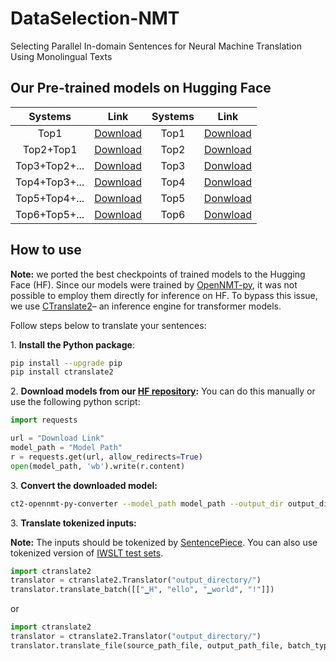 # DataSelection-NMT
Selecting Parallel In-domain Sentences for Neural Machine Translation Using Monolingual Texts

## Our Pre-trained models on Hugging Face
|Systems        | Link | Systems | Link | 
|:-------------:|:----:|:-------:|:----:|
|Top1         |[Download](https://huggingface.co/joyebright/Top1-with-without-mixing/resolve/main/Top1-withBPE-step-5000.pt)|Top1|[Download](https://huggingface.co/joyebright/Top1-with-without-mixing/resolve/main/Top1-withBPE-step-5000.pt)|  
|Top2+Top1    |[Download](https://huggingface.co/joyebright/Top2-with-mixing/resolve/main/top2-withBPE-step-10000.pt)|Top2|[Download](https://huggingface.co/joyebright/Top2-without-mixing/resolve/main/top2-withBPE-step-5000.pt)|
|Top3+Top2+...|[Download](https://huggingface.co/joyebright/Top3-with-mixing/resolve/main/top3-withBPE-step-13000.pt)|Top3|[Donwload](https://huggingface.co/joyebright/Top3-without-mixing/resolve/main/top3-withBPE-step-5000.pt)|
|Top4+Top3+...|[Download](https://huggingface.co/joyebright/Top4-with-mixing/resolve/main/top4-withBPE-step-17000.pt)|Top4|[Donwload](https://huggingface.co/joyebright/Top4-without-mixing/resolve/main/top4-withBPE-step-5000.pt)|
|Top5+Top4+...|[Download](https://huggingface.co/joyebright/Top5-with-mixing/resolve/main/top5-withBPE-step-20000.pt)|Top5|[Donwload](https://huggingface.co/joyebright/Top5-without-mixing/resolve/main/top5-withBPE-step-5000.pt)|
|Top6+Top5+...|[Download](https://huggingface.co/joyebright/Top6-with-mixing/resolve/main/top6-withBPE-step-19000.pt)|Top6|[Donwload](https://huggingface.co/joyebright/Top6-without-mixing/resolve/main/top6-withBPE-step-5000.pt)|


## How to use
**Note:** we ported the best checkpoints of trained models to the Hugging Face (HF). Since our models were trained by [OpenNMT-py](https://github.com/OpenNMT/OpenNMT-py), it was not possible to employ them directly for inference on HF. To bypass this issue, we use [CTranslate2](https://github.com/OpenNMT/CTranslate2)– an inference engine for transformer models.

Follow steps below to translate your sentences:

1\. **Install the Python package**:
```bash
pip install --upgrade pip
pip install ctranslate2
```
2\. **Download models from our [HF repository](#Our-Pre-trained-models-on-Hugging-Face):**
You can do this manually or use the following python script:
```python
import requests

url = "Download Link"
model_path = "Model Path"
r = requests.get(url, allow_redirects=True)
open(model_path, 'wb').write(r.content)
```
3\. **Convert the downloaded model:**
```bash
ct2-opennmt-py-converter --model_path model_path --output_dir output_directory
```
3\. **Translate tokenized inputs:**

**Note:** The inputs should be tokenized by [SentencePiece](https://github.com/google/sentencepiece). You can also use tokenized version of [IWSLT test sets](https://github.com/JoyeBright/DataSelection-NMT/tree/main/Data-Table1/Dev%20and%20Test%20Sets).

```python
import ctranslate2
translator = ctranslate2.Translator("output_directory/")
translator.translate_batch([["▁H", "ello", "▁world", "!"]])
```
or
```python
import ctranslate2
translator = ctranslate2.Translator("output_directory/")
translator.translate_file(source_path_file, output_path_file, batch_type= "tokens/examples")
```



